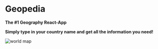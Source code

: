 # Geopedia

**The #1 Geography React-App**

**Simply type in your country name and get all the information you need!**

![world map]([https://upload.wikimedia.org/wikipedia/commons/4/4d/BlankMap-World.svg](https://upload.wikimedia.org/wikipedia/commons/thumb/e/ec/World_Map_Blank.svg/1280px-World_Map_Blank.svg.png)https://upload.wikimedia.org/wikipedia/commons/thumb/e/ec/World_Map_Blank.svg/1280px-World_Map_Blank.svg.png)
